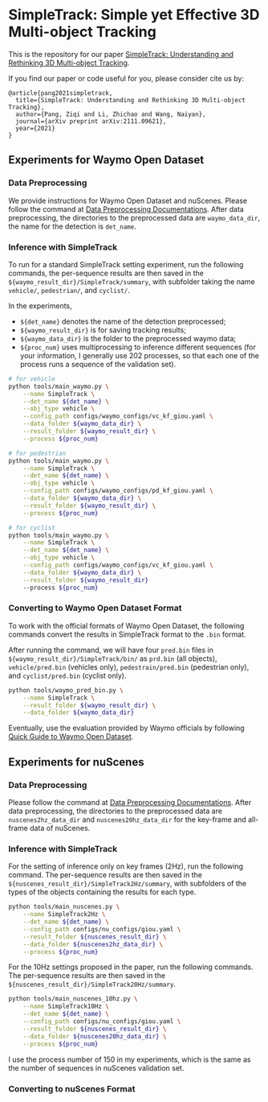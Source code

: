 # SimpleTrack: Simple yet Effective 3D Multi-object Tracking

This is the repository for our paper [SimpleTrack: Understanding and Rethinking 3D Multi-object Tracking](https://arxiv.org/abs/2111.09621).

If you find our paper or code useful for you, please consider cite us by:
```
@article{pang2021simpletrack,
  title={SimpleTrack: Understanding and Rethinking 3D Multi-object Tracking},
  author={Pang, Ziqi and Li, Zhichao and Wang, Naiyan},
  journal={arXiv preprint arXiv:2111.09621},
  year={2021}
}
```

## Experiments for Waymo Open Dataset

### Data Preprocessing

We provide instructions for Waymo Open Dataset and nuScenes. Please follow the command at [Data Preprocessing Documentations](./docs/data_preproces.md). After data preprocessing, the directories to the preprocessed data are `waymo_data_dir`, the name for the detection is `det_name`.

### Inference with SimpleTrack

To run for a standard SimpleTrack setting experiment, run the following commands, the per-sequence results are then saved in the `${waymo_result_dir}/SimpleTrack/summary`, with subfolder taking the name `vehicle/`, `pedestrian/`, and `cyclist/`.

In the experiments, 
* `${det_name}` denotes the name of the detection preprocessed; 
* `${waymo_result_dir}` is for saving tracking results;
* `${waymo_data_dir}` is the folder to the preprocessed waymo data;
* `${proc_num}` uses multiprocessing to inference different sequences (for your information, I generally use 202 processes, so that each one of the process runs a sequence of the validation set).

```bash
# for vehicle
python tools/main_waymo.py \
    --name SimpleTrack \
    --det_name ${det_name} \
    --obj_type vehicle \
    --config_path configs/waymo_configs/vc_kf_giou.yaml \
    --data_folder ${waymo_data_dir} \
    --result_folder ${waymo_result_dir} \
    --process ${proc_num}

# for pedestrian
python tools/main_waymo.py \
    --name SimpleTrack \
    --det_name ${det_name} \
    --obj_type vehicle \
    --config_path configs/waymo_configs/pd_kf_giou.yaml \
    --data_folder ${waymo_data_dir} \
    --result_folder ${waymo_result_dir} \
    --process ${proc_num}

# for cyclist
python tools/main_waymo.py \
    --name SimpleTrack \
    --det_name ${det_name} \
    --obj_type vehicle \
    --config_path configs/waymo_configs/vc_kf_giou.yaml \
    --data_folder ${waymo_data_dir} \
    --result_folder ${waymo_result_dir} 
    --process ${proc_num}
```

### Converting to Waymo Open Dataset Format

To work with the official formats of Waymo Open Dataset, the following commands convert the results in SimpleTrack format to the `.bin` format.

After running the command, we will have four `pred.bin` files in `${waymo_result_dir}/SimpleTrack/bin/` as `prd.bin` (all objects), `vehicle/pred.bin` (vehicles only), `pedestrain/pred.bin` (pedestrian only), and `cyclist/pred.bin` (cyclist only).

```bash
python tools/waymo_pred_bin.py \
    --name SimpleTrack \
    --result_folder ${waymo_result_dir} \
    --data_folder ${waymo_data_dir}
```

Eventually, use the evaluation provided by Waymo officials by following [Quick Guide to Waymo Open Dataset](https://github.com/waymo-research/waymo-open-dataset/blob/master/docs/quick_start.md).

## Experiments for nuScenes

### Data Preprocessing

Please follow the command at [Data Preprocessing Documentations](./docs/data_preproces.md). After data preprocessing, the directories to the preprocessed data are `nuscenes2hz_data_dir` and `nuscenes20hz_data_dir` for the key-frame and all-frame data of nuScenes.

### Inference with SimpleTrack

For the setting of inference only on key frames (2Hz), run the following command. The per-sequence results are then saved in the `${nuscenes_result_dir}/SimpleTrack2Hz/summary`, with subfolders of the types of the objects containing the results for each type.

```bash
python tools/main_nuscenes.py \
    --name SimpleTrack2Hz \
    --det_name ${det_name} \
    --config_path configs/nu_configs/giou.yaml \
    --result_folder ${nuscenes_result_dir} \
    --data_folder ${nuscenes2hz_data_dir} \
    --process ${proc_num}
```

For the 10Hz settings proposed in the paper, run the following commands. The per-sequence results are then saved in the `${nuscenes_result_dir}/SimpleTrack20Hz/summary`.

```bash
python tools/main_nuscenes_10hz.py \
    --name SimpleTrack10Hz \
    --det_name ${det_name} \
    --config_path configs/nu_configs/giou.yaml \
    --result_folder ${nuscenes_result_dir} \
    --data_folder ${nuscenes20hz_data_dir} \
    --process ${proc_num}
```

I use the process number of 150 in my experiments, which is the same as the number of sequences in nuScenes validation set.

### Converting to nuScenes Format